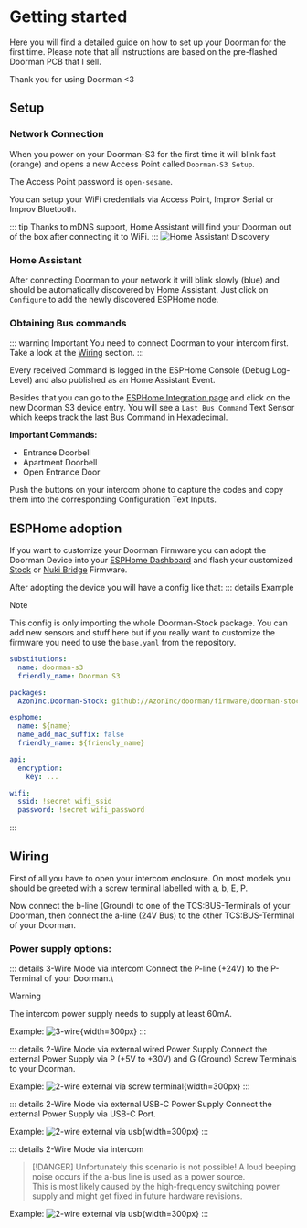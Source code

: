 # Getting started

Here you will find a detailed guide on how to set up your Doorman for the first time. Please note that all instructions are based on the pre-flashed Doorman PCB that I sell.

Thank you for using Doorman <3

## Setup

### Network Connection
When you power on your Doorman-S3 for the first time it will blink fast (orange) and opens a new Access Point called `Doorman-S3 Setup`.

The Access Point password is `open-sesame`.

You can setup your WiFi credentials via Access Point, Improv Serial or Improv Bluetooth.

::: tip
Thanks to mDNS support, Home Assistant will find your Doorman out of the box after connecting it to WiFi.
:::
![Home Assistant Discovery](./images/discovery.png)

### Home Assistant
After connecting Doorman to your network it will blink slowly (blue) and should be automatically discovered by Home Assistant.
Just click on `Configure` to add the newly discovered ESPHome node.

### Obtaining Bus commands
::: warning Important
You need to connect Doorman to your intercom first. Take a look at the [Wiring](#wiring) section.
:::

Every received Command is logged in the ESPHome Console (Debug Log-Level) and also published as an Home Assistant Event.

Besides that you can go to the [ESPHome Integration page](https://my.home-assistant.io/redirect/integration/?domain=esphome) and click on the new Doorman S3 device entry.
You will see a `Last Bus Command` Text Sensor which keeps track the last Bus Command in Hexadecimal.

**Important Commands:**
- Entrance Doorbell
- Apartment Doorbell
- Open Entrance Door

Push the buttons on your intercom phone to capture the codes and copy them into the corresponding Configuration Text Inputs.

## ESPHome adoption

If you want to customize your Doorman Firmware you can adopt the Doorman Device into your [ESPHome Dashboard](https://my.home-assistant.io/redirect/supervisor_ingress/?addon=5c53de3b_esphome) and flash your customized [Stock](../firmware/stock-firmware.md) or [Nuki Bridge](../firmware/nuki-bridge-firmware.md) Firmware.

After adopting the device you will have a config like that:
::: details Example
> [!NOTE]
> This config is only importing the whole Doorman-Stock package. You can add new sensors and stuff here but if you really want to customize the firmware you need to use the `base.yaml` from the repository.

```yaml
substitutions:
  name: doorman-s3
  friendly_name: Doorman S3

packages:
  AzonInc.Doorman-Stock: github://AzonInc/doorman/firmware/doorman-stock.yaml@master

esphome:
  name: ${name}
  name_add_mac_suffix: false
  friendly_name: ${friendly_name}

api:
  encryption:
    key: ...

wifi:
  ssid: !secret wifi_ssid
  password: !secret wifi_password
```
:::


## Wiring
First of all you have to open your intercom enclosure.
On most models you should be greeted with a screw terminal labelled with a, b, E, P.

Now connect the b-line (Ground) to one of the TCS:BUS-Terminals of your Doorman, then connect the a-line (24V Bus) to the other TCS:BUS-Terminal of your Doorman.

### Power supply options:
::: details 3-Wire Mode via intercom <Badge type="tip" text="Recommended" />
Connect the P-line (+24V) to the P-Terminal of your Doorman.\
> [!WARNING]
> The intercom power supply needs to supply at least 60mA.

Example:
![3-wire](./images/3wire.png){width=300px}
:::

::: details 2-Wire Mode via external wired Power Supply
Connect the external Power Supply via P (+5V to +30V) and G (Ground) Screw Terminals to your Doorman.

Example:
![2-wire external via screw terminal](./images/2wire_power_screwterminal.png){width=300px}
:::

::: details 2-Wire Mode via external USB-C Power Supply
Connect the external Power Supply via USB-C Port.

Example:
![2-wire external via usb](./images/2wire_power_usb_c.png){width=300px}
:::

::: details 2-Wire Mode via intercom <Badge type="danger" text="Impossible" />
> [!DANGER] Unfortunately this scenario is not possible!
> A loud beeping noise occurs if the a-bus line is used as a power source.\
> This is most likely caused by the high-frequency switching power supply and might get fixed in future hardware revisions.

Example:
![2-wire external via usb](./images/2wire_power_a_terminal.png){width=300px}
:::